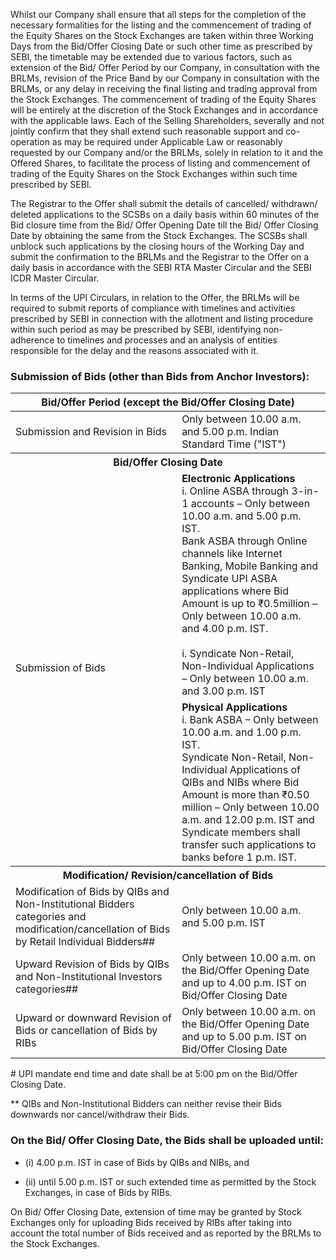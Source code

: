 Whilst our Company shall ensure that all steps for the completion of the necessary formalities for the listing and the commencement of trading of the Equity Shares on the Stock Exchanges are taken within three Working Days from the Bid/Offer Closing Date or such other time as prescribed by SEBI, the timetable may be extended due to various factors, such as extension of the Bid/ Offer Period by our Company, in consultation with the BRLMs, revision of the Price Band by our Company in consultation with the BRLMs, or any delay in receiving the final listing and trading approval from the Stock Exchanges. The commencement of trading of the Equity Shares will be entirely at the discretion of the Stock Exchanges and in accordance with the applicable laws. Each of the Selling Shareholders, severally and not jointly confirm that they shall extend such reasonable support and co-operation as may be required under Applicable Law or reasonably requested by our Company and/or the BRLMs, solely in relation to it and the Offered Shares, to facilitate the process of listing and commencement of trading of the Equity Shares on the Stock Exchanges within such time prescribed by SEBI.

The Registrar to the Offer shall submit the details of cancelled/ withdrawn/ deleted applications to the SCSBs on a daily basis within 60 minutes of the Bid closure time from the Bid/ Offer Opening Date till the Bid/ Offer Closing Date by obtaining the same from the Stock Exchanges. The SCSBs shall unblock such applications by the closing hours of the Working Day and submit the confirmation to the BRLMs and the Registrar to the Offer on a daily basis in accordance with the SEBI RTA Master Circular and the SEBI ICDR Master Circular.

In terms of the UPI Circulars, in relation to the Offer, the BRLMs will be required to submit reports of compliance with timelines and activities prescribed by SEBI in connection with the allotment and listing procedure within such period as may be prescribed by SEBI, identifying non-adherence to timelines and processes and an analysis of entities responsible for the delay and the reasons associated with it.

### Submission of Bids (other than Bids from Anchor Investors):

<table><thead><tr><th colspan="2">Bid/Offer Period (except the Bid/Offer Closing Date)</th></tr></thead><tbody><tr><td>Submission and Revision in Bids</td><td>Only between 10.00 a.m. and 5.00 p.m. Indian Standard Time ("IST")</td></tr><tr><th colspan="2">Bid/Offer Closing Date</th></tr><tr><td rowspan="2">Submission of Bids</td><td><strong>Electronic Applications</strong><br/>i. Online ASBA through 3-in-1 accounts – Only between 10.00 a.m. and 5.00 p.m. IST.<br/>Bank ASBA through Online channels like Internet Banking, Mobile Banking and Syndicate UPI ASBA applications where Bid Amount is up to ₹0.5million – Only between 10.00 a.m. and 4.00 p.m. IST.<br/><br/>i. Syndicate Non-Retail, Non-Individual Applications – Only between 10.00 a.m. and 3.00 p.m. IST</td></tr><tr><td><strong>Physical Applications</strong><br/>i. Bank ASBA – Only between 10.00 a.m. and 1.00 p.m. IST.<br/>Syndicate Non-Retail, Non-Individual Applications of QIBs and NIBs where Bid Amount is more than ₹0.50 million – Only between 10.00 a.m. and 12.00 p.m. IST and Syndicate members shall transfer such applications to banks before 1 p.m. IST.</td></tr><tr><th colspan="2">Modification/ Revision/cancellation of Bids</th></tr><tr><td>Modification of Bids by QIBs and Non-Institutional Bidders categories and modification/cancellation of Bids by Retail Individual Bidders##</td><td>Only between 10.00 a.m. and 5.00 p.m. IST</td></tr><tr><td>Upward Revision of Bids by QIBs and Non-Institutional Investors categories##</td><td>Only between 10.00 a.m. on the Bid/Offer Opening Date and up to 4.00 p.m. IST on Bid/Offer Closing Date</td></tr><tr><td>Upward or downward Revision of Bids or cancellation of Bids by RIBs</td><td>Only between 10.00 a.m. on the Bid/Offer Opening Date and up to 5.00 p.m. IST on Bid/Offer Closing Date</td></tr></tbody></table>

\# UPI mandate end time and date shall be at 5:00 pm on the Bid/Offer Closing Date.

\*\* QIBs and Non-Institutional Bidders can neither revise their Bids downwards nor cancel/withdraw their Bids.

### On the Bid/ Offer Closing Date, the Bids shall be uploaded until:

* (i) 4.00 p.m. IST in case of Bids by QIBs and NIBs, and

* (ii) until 5.00 p.m. IST or such extended time as permitted by the Stock Exchanges, in case of Bids by RIBs.

On Bid/ Offer Closing Date, extension of time may be granted by Stock Exchanges only for uploading Bids received by RIBs after taking into account the total number of Bids received and as reported by the BRLMs to the Stock Exchanges.